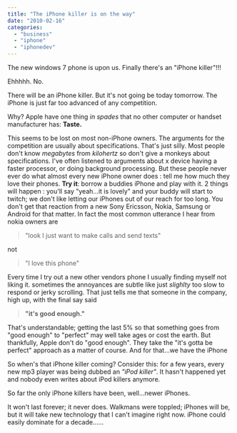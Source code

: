 ```yaml
---
title: "The iPhone killer is on the way"
date: "2010-02-16"
categories: 
  - "business"
  - "iphone"
  - "iphonedev"
---
```


The new windows 7 phone is upon us. Finally there's an "iPhone killer"!!!

Ehhhhh. No.

There will be an iPhone killer. But it's not going be today tomorrow. The iPhone is just far too advanced of any competition.

Why? Apple have one thing _in spades_ that no other computer or handset manufacturer has: **Taste.**

This seems to be lost on most non-iPhone owners. The arguments for the competition are usually about specifications. That's just silly. Most people don't know _megabytes_ from _kilohertz_ so don't give a monkeys about specifications. I've often listened to arguments about x device having a faster processor, or doing background processing. But these people never ever do what almost every new iPhone owner does : tell me how much they love their phones. **Try it**: borrow a buddies iPhone and play with it. 2 things will happen : you'll say "yeah...it is lovely" and your buddy will start to twitch; we don't like letting our iPhones out of our reach for too long. You don't get that reaction from a new Sony Ericsson, Nokia, Samsung or Android for that matter. In fact the most common utterance I hear from nokia owners are

> "look I just want to make calls and send texts"

not

> "I love this phone"

Every time I try out a new other vendors phone I usually finding myself not liking it. sometimes the annoyances are subtle like just _slighlty_ too slow to respond or jerky scrolling. That just tells me that someone in the company, high up, with the final say said

> **"it's good enough."**

That's understandable; getting the last 5% so that something goes from "good enough" to "perfect" may well take ages or cost the earth. But thankfully, Apple don't do "good enough". They take the "it's gotta be perfect" approach as a matter of course. And for that...we have the iPhone

So when's that iPhone killer coming? Consider this: for a few years, every new mp3 player was being dubbed an _"iPod killer"_. It hasn't happened yet and nobody even writes about iPod killers anymore.

So far the only iPhone killers have been, well...newer iPhones.

It won't last forever; it never does. Walkmans were toppled; iPhones will be, but it will take new technology that I can't imagine right now. iPhone could easily dominate for a decade......
